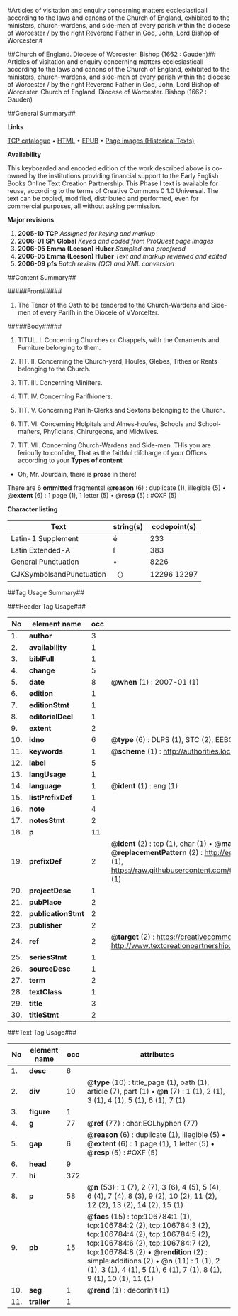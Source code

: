 #Articles of visitation and enquiry concerning matters ecclesiasticall according to the laws and canons of the Church of England, exhibited to the ministers, church-wardens, and side-men of every parish within the diocese of Worcester / by the right Reverend Father in God, John, Lord Bishop of Worcester.#

##Church of England. Diocese of Worcester. Bishop (1662 : Gauden)##
Articles of visitation and enquiry concerning matters ecclesiasticall according to the laws and canons of the Church of England, exhibited to the ministers, church-wardens, and side-men of every parish within the diocese of Worcester / by the right Reverend Father in God, John, Lord Bishop of Worcester.
Church of England. Diocese of Worcester. Bishop (1662 : Gauden)

##General Summary##

**Links**

[TCP catalogue](http://www.ota.ox.ac.uk/tcp/)  • 
[HTML](http://tei.it.ox.ac.uk/tcp/Texts-HTML/free/A32/A32972.html)  • 
[EPUB](http://tei.it.ox.ac.uk/tcp/Texts-EPUB/free/A32/A32972.epub) • 
[Page images (Historical Texts)](https://data.historicaltexts.jisc.ac.uk/view?pubId=eebo-17962131e&pageId=eebo-17962131e-106784-1)

**Availability**

This keyboarded and encoded edition of the
	       work described above is co-owned by the institutions
	       providing financial support to the Early English Books
	       Online Text Creation Partnership. This Phase I text is
	       available for reuse, according to the terms of Creative
	       Commons 0 1.0 Universal. The text can be copied,
	       modified, distributed and performed, even for
	       commercial purposes, all without asking permission.

**Major revisions**

1. __2005-10__ __TCP__ *Assigned for keying and markup*
1. __2006-01__ __SPi Global__ *Keyed and coded from ProQuest page images*
1. __2006-05__ __Emma (Leeson) Huber__ *Sampled and proofread*
1. __2006-05__ __Emma (Leeson) Huber__ *Text and markup reviewed and edited*
1. __2006-09__ __pfs__ *Batch review (QC) and XML conversion*

##Content Summary##

#####Front#####

1.  The Tenor of the Oath to be tendered to the Church-Wardens and Side-men of every Pariſh in the Dioceſe of VVorceſter.

#####Body#####

1. TITUL. I. Concerning Churches or Chappels, with the Ornaments and Furniture belonging to them.

1. TIT. II. Concerning the Church-yard, Houſes, Glebes, Tithes or Rents belonging to the Church.

1. TIT. III. Concerning Miniſters.

1. TIT. IV. Concerning Pariſhioners.

1. TIT. V. Concerning Pariſh-Clerks and Sextons belonging to the Church.

1. TIT. VI. Concerning Hoſpitals and Almes-houſes, Schools and School-maſters, Phyſicians, Chirurgeons, and Midwives.

1. TIT. VII. Concerning Church-Wardens and Side-men.
THis you are ſeriouſly to conſider, That as the faithful diſcharge of your Offices according to your
**Types of content**

  * Oh, Mr. Jourdain, there is **prose** in there!

There are 6 **ommitted** fragments! 
 @__reason__ (6) : duplicate (1), illegible (5)  •  @__extent__ (6) : 1 page (1), 1 letter (5)  •  @__resp__ (5) : #OXF (5)

**Character listing**


|Text|string(s)|codepoint(s)|
|---|---|---|
|Latin-1 Supplement|é|233|
|Latin Extended-A|ſ|383|
|General Punctuation|•|8226|
|CJKSymbolsandPunctuation|〈〉|12296 12297|

##Tag Usage Summary##

###Header Tag Usage###

|No|element name|occ|attributes|
|---|---|---|---|
|1.|__author__|3||
|2.|__availability__|1||
|3.|__biblFull__|1||
|4.|__change__|5||
|5.|__date__|8| @__when__ (1) : 2007-01 (1)|
|6.|__edition__|1||
|7.|__editionStmt__|1||
|8.|__editorialDecl__|1||
|9.|__extent__|2||
|10.|__idno__|6| @__type__ (6) : DLPS (1), STC (2), EEBO-CITATION (1), OCLC (1), VID (1)|
|11.|__keywords__|1| @__scheme__ (1) : http://authorities.loc.gov/ (1)|
|12.|__label__|5||
|13.|__langUsage__|1||
|14.|__language__|1| @__ident__ (1) : eng (1)|
|15.|__listPrefixDef__|1||
|16.|__note__|4||
|17.|__notesStmt__|2||
|18.|__p__|11||
|19.|__prefixDef__|2| @__ident__ (2) : tcp (1), char (1)  •  @__matchPattern__ (2) : ([0-9\-]+):([0-9IVX]+) (1), (.+) (1)  •  @__replacementPattern__ (2) : http://eebo.chadwyck.com/downloadtiff?vid=$1&page=$2 (1), https://raw.githubusercontent.com/textcreationpartnership/Texts/master/tcpchars.xml#$1 (1)|
|20.|__projectDesc__|1||
|21.|__pubPlace__|2||
|22.|__publicationStmt__|2||
|23.|__publisher__|2||
|24.|__ref__|2| @__target__ (2) : https://creativecommons.org/publicdomain/zero/1.0/ (1), http://www.textcreationpartnership.org/docs/. (1)|
|25.|__seriesStmt__|1||
|26.|__sourceDesc__|1||
|27.|__term__|2||
|28.|__textClass__|1||
|29.|__title__|3||
|30.|__titleStmt__|2||


###Text Tag Usage###

|No|element name|occ|attributes|
|---|---|---|---|
|1.|__desc__|6||
|2.|__div__|10| @__type__ (10) : title_page (1), oath (1), article (7), part (1)  •  @__n__ (7) : 1 (1), 2 (1), 3 (1), 4 (1), 5 (1), 6 (1), 7 (1)|
|3.|__figure__|1||
|4.|__g__|77| @__ref__ (77) : char:EOLhyphen (77)|
|5.|__gap__|6| @__reason__ (6) : duplicate (1), illegible (5)  •  @__extent__ (6) : 1 page (1), 1 letter (5)  •  @__resp__ (5) : #OXF (5)|
|6.|__head__|9||
|7.|__hi__|372||
|8.|__p__|58| @__n__ (53) : 1 (7), 2 (7), 3 (6), 4 (5), 5 (4), 6 (4), 7 (4), 8 (3), 9 (2), 10 (2), 11 (2), 12 (2), 13 (2), 14 (2), 15 (1)|
|9.|__pb__|15| @__facs__ (15) : tcp:106784:1 (1), tcp:106784:2 (2), tcp:106784:3 (2), tcp:106784:4 (2), tcp:106784:5 (2), tcp:106784:6 (2), tcp:106784:7 (2), tcp:106784:8 (2)  •  @__rendition__ (2) : simple:additions (2)  •  @__n__ (11) : 1 (1), 2 (1), 3 (1), 4 (1), 5 (1), 6 (1), 7 (1), 8 (1), 9 (1), 10 (1), 11 (1)|
|10.|__seg__|1| @__rend__ (1) : decorInit (1)|
|11.|__trailer__|1||

